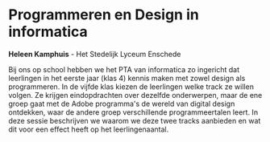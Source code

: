 # Programmeren en Design in informatica

**Heleen Kamphuis** - Het Stedelijk Lyceum Enschede


Bij ons op school hebben we het PTA van informatica zo ingericht dat
leerlingen in het eerste jaar (klas 4) kennis maken met zowel design als
programmeren. In de vijfde klas kiezen de leerlingen welke track ze willen
volgen. Ze krijgen eindopdrachten over dezelfde onderwerpen, maar de ene groep
gaat met de Adobe programma's de wereld van digital design ontdekken, waar de
andere groep verschillende programmeertalen leert. In deze sessie beschrijven
we waarom we deze twee tracks aanbieden en wat dit voor een effect heeft op
het leerlingenaantal. 